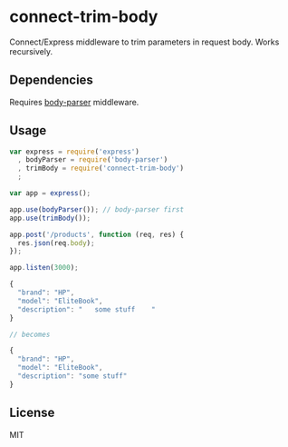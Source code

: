 # connect-trim-body

Connect/Express middleware to trim parameters in request body. Works recursively.

## Dependencies

Requires [body-parser](https://github.com/expressjs/body-parser) middleware.

## Usage

```javascript
var express = require('express')
  , bodyParser = require('body-parser')
  , trimBody = require('connect-trim-body')
  ;

var app = express();

app.use(bodyParser()); // body-parser first
app.use(trimBody());

app.post('/products', function (req, res) {
  res.json(req.body);
});

app.listen(3000);
```

```javascript
{
  "brand": "HP",
  "model": "EliteBook",
  "description": "   some stuff    "
}

// becomes

{
  "brand": "HP",
  "model": "EliteBook",
  "description": "some stuff"
}
```

## License

MIT